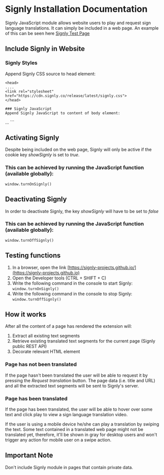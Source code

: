 # Signly Installation Documentation

Signly JavaScript module allows website users to play and request sign language translations. It can simply be included in a web page. An example of this can be seen here [Signly Test Page](https://signly-projects.github.io)

## Include Signly in Website 

### Signly Styles
Append Signly CSS source to head element:
```
<head>
....
<link rel="stylesheet" href="https://cdn.signly.co/release/latest/signly.css">
</head>

### Signly JavaScript
Append Signly JavaScript to content of body element:
```
<body>
...
<script src="https://cdn.signly.co/release/latest/signly.umd.min.js"></script>
</body>
```

## Activating Signly 

Despite being included on the web page, Signly will only be active if the cookie 
key *showSignly* is set to *true*.

### This can be achieved by running the JavaScript function (available globally):
```
window.turnOnSignly()
```

## Deactivating Signly
In order to deactivate Signly, the key *showSignly* will have to be set to *false*

### This can be achieved by running the JavaScript function (available globally):
```
window.turnOffSignly()
```

## Testing functions
1. In a browser, open the link [https://signly-projects.github.io/](https://signly-projects.github.io)
2. Open the Developer tools (CTRL + SHIFT + C)
3. Write the following command in the console to start Signly:
```window.turnOnSignly()```
4. Write the following command in the console to stop Signly:
```window.turnOffSignly()```

## How it works

After all the content of a page has rendered the extension will:
1. Extract all existing text segments
2. Retrieve existing translated text segments for the current page (Signly public REST API)
3. Decorate relevant HTML element

### Page has not been translated

If the page hasn't been translated the user will be able to request it by pressing the 
*Request translation* button. The page data (i.e. title and URL) and all the extracted text 
segments will be sent to Signly's server.

### Page has been translated

If the page has been translated, the user will be able to hover over some text and click play 
to view a sign language translation video. 

If the user is using a mobile device he/she can play a translation by swiping the text. 
Some text contained in a translated web page might not be translated yet, therefore, it'll be shown in 
gray for desktop users and won't trigger any action for mobile user on a swipe action.

## Important Note

Don't include Signly module in pages that contain private data.

